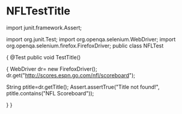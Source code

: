 # NFLTestTitle
import junit.framework.Assert;

import org.junit.Test;
import org.openqa.selenium.WebDriver;
import org.openqa.selenium.firefox.FirefoxDriver;
public class NFLTest

{
@Test
public void TestTitle()

{
WebDriver dr= new FirefoxDriver();
dr.get("http://scores.espn.go.com/nfl/scoreboard");

String ptitle=dr.getTitle();
Assert.assertTrue("Title not found!", ptitle.contains("NFL Scoreboard"));

}
}
